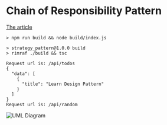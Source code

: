 # Chain of Responsibility Pattern

[The article](https://javascript.plainenglish.io/design-patterns-chain-of-responsibility-pattern-in-typescript-dba6bdffe456)

```
> npm run build && node build/index.js

> strategy_pattern@1.0.0 build
> rimraf ./build && tsc

Request url is: /api/todos
{
  "data": [
    {
      "title": "Learn Design Pattern"
    }
  ]
}
Request url is: /api/random
```



![UML Diagram](https://miro.medium.com/max/700/1*qPCjPPcKwO_qeZ3NvdeyGw.png)
